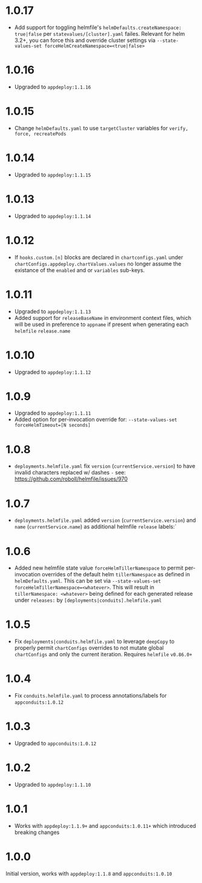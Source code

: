 # 1.0.17

* Add support for toggling helmfile's `helmDefaults.createNamespace: true|false` per `statevalues/[cluster].yaml` failes. Relevant for helm 3.2+, you can force this and override cluster settings via `--state-values-set forceHelmCreateNamespace=<true|false>`
 
# 1.0.16

* Upgraded to `appdeploy:1.1.16` 

# 1.0.15

* Change `helmDefaults.yaml` to use `targetCluster` variables for `verify, force, recreatePods`

# 1.0.14

* Upgraded to `appdeploy:1.1.15` 
  
# 1.0.13

* Upgraded to `appdeploy:1.1.14` 
  
# 1.0.12

* If `hooks.custom.[n]` blocks are declared in `chartconfigs.yaml` under `chartConfigs.appdeploy.chartValues.values` no longer assume the existance of the `enabled` and or `variables` sub-keys.
  
# 1.0.11

* Upgraded to `appdeploy:1.1.13` 
* Added support for `releaseBaseName` in environment context files, which will be used in preference to `appname` if present when generating each `helmfile` `release.name`

# 1.0.10

* Upgraded to `appdeploy:1.1.12` 
  
# 1.0.9

* Upgraded to `appdeploy:1.1.11` 
* Added option for per-invocation override for: `--state-values-set forceHelmTimeout=[N seconds]`
  
# 1.0.8

* `deployments.helmfile.yaml` fix `version` (`currentService.version`) to have invalid characters replaced w/ dashes `-` see: https://github.com/roboll/helmfile/issues/970
  
# 1.0.7

* `deployments.helmfile.yaml` added `version` (`currentService.version`) and `name` (`currentService.name`) as additional helmfile `release` labels:`

# 1.0.6

* Added new helmfile state value `forceHelmTillerNamespace` to permit per-invocation overrides of the default helm `tillerNamespace` as defined in `helmDefaults.yaml`. This can be set via `--state-values-set forceHelmTillerNamespace=<whatever>`. This will result in `tillerNamespace: <whatever>` being defined for each generated release under `releases:` by `[deployments|conduits].helmfile.yaml`

# 1.0.5

* Fix `deployments|conduits.helmfile.yaml` to leverage `deepCopy` to properly permit `chartConfigs` overrides to not mutate global `chartConfigs` and only the current iteration. Requires `helmfile` `v0.86.0+`

# 1.0.4

* Fix `conduits.helmfile.yaml` to process annotations/labels for `appconduits:1.0.12` 

# 1.0.3

* Upgraded to `appconduits:1.0.12` 

# 1.0.2

* Upgraded to `appdeploy:1.1.10` 

# 1.0.1

* Works with `appdeploy:1.1.9+` and `appconduits:1.0.11+` which introduced breaking changes

# 1.0.0

Initial version, works with `appdeploy:1.1.8` and `appconduits:1.0.10`
